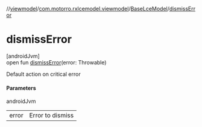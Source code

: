 //[viewmodel](../../../index.md)/[com.motorro.rxlcemodel.viewmodel](../index.md)/[BaseLceModel](index.md)/[dismissError](dismiss-error.md)

# dismissError

[androidJvm]\
open fun [dismissError](dismiss-error.md)(error: Throwable)

Default action on critical error

#### Parameters

androidJvm

| | |
|---|---|
| error | Error to dismiss |
